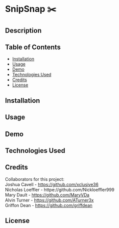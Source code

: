 # SnipSnap ✂️

## Description

## Table of Contents  
- [Installation](#installation)   
- [Usage](#usage)   
- [Demo](#demo)  
- [Technologies Used](#technologies-used)
- [Credits](#credits)   
- [License](#license)

## Installation

## Usage

## Demo

## Technologies Used

## Credits
Collaborators for this project:   
Joshua Cavell - https://github.com/xclusive36   
Nicholas Loeffler - httpe://github.com/Nickloeffler999   
Mary Dault - https://github.com/MaryVDa   
Alvin Turner - https://github.com/ATurner3x    
Griffon Dean - https://github.com/griffdean   
   
## License

